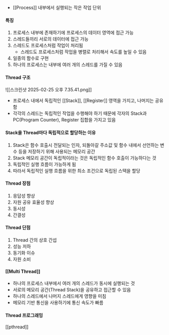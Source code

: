 - [[Process]] 내부에서 실행되는 작은 작업 단위
#### 특징
1. 프로세스 내부에 존재하기에 프로세스의 데이터 영역에 접근 가능
2. 스레드들끼리 서로의 데이터에 접근 가능
3. 스레드도 프로세스처럼 작업이 처리됨
	- 스레드도 프로세스처럼 작업을 병렬로 처리해서 속도를 높일 수 있음
4. 일종의 함수로 구현
5. 하나의 프로세스는 내부에 여러 개의 스레드를 가질 수 있음
#### Thread 구조
![[스크린샷 2025-02-25 오후 7.35.41.png]]
- 프로세스 내에서 독립적인 [[Stack]], [[Register]] 영역을 가지고, 나머지는 공유함
- 각각의 스레드는 독립적인 작업을 수행해야 하기 때문에 각자의 Stack과 PC(Program Counter), Register 집합을 가지고 있음
#### Stack을 Thread마다 독립적으로 할당하는 이유
1. Stack은 함수 호출시 전달되는 인자, 되돌아갈 주소값 및 함수 내에서 선언하는 변수 등을 저장하기 위해 사용되는 메모리 공간
2. Stack 메모리 공간이 독립적이라는 것은 독립적인 함수 호출이 가능하다는 것
3. 독립적인 실행 흐름이 가능하게 됨
4. 따라서 독립적인 실행 흐름을 위한 최소 조건으로 독립된 스택을 할당
#### Thread 장점
1. 응답성 향상
2. 자원 공유 효율성 향상
3. 동시성
4. 간결성
#### Thread 단점
1. Thread 간의 상호 간섭
2. 성능 저하
3. 동기화 이슈
4. 자원 소비
#### [[Multi Thread]]
- 하나의 프로세스 내부에서 여러 개의 스레드가 동시에 실행되는 것
- 서로의 메모리 공간(Thread Stack)을 공유하고 접근할 수 있음
- 하나의 스레드에서 나머지 스레드에게 영향을 미침
- 메모리 기반 통신을 사용하기에 통신 속도가 빠름
#### Thread 프로그래밍
[[pthread]]